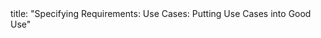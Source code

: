 <frontmatter>
title: "Specifying Requirements: Use Cases: Putting Use Cases into Good Use"
</frontmatter>

<include src="unit-inPage-asFlat.md" boilerplate />
